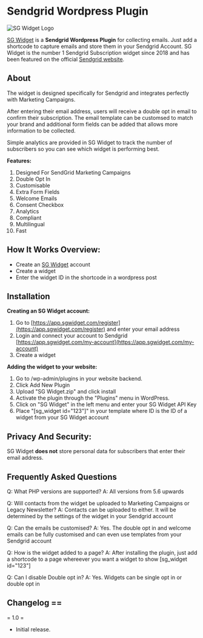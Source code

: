 # Sendgrid Wordpress Plugin
![SG Widget Logo](https://app.sgwidget.com/img/sg-widget-logo.png)

[SG Widget](https://sgwidget.com) is a **Sendgrid Wordpress Plugin** for collecting emails. Just add a shortcode to capture emails and store them in your Sendgrid Account. SG Widget is the number 1 Sendgrid Subscription widget since 2018 and has been featured on the official [Sendgrid website](https://sendgrid.com/en-us/blog/building-a-sendgrid-subscription-widget).

## About
The widget is designed specifically for Sendgrid and integrates perfectly with Marketing Campaigns.

After entering their email address, users will receive a double opt in email to confirm their subscription. The email template can be customsed to match your brand and additional form fields can be added that allows more information to be collected.

Simple analytics are provided in SG Widget to track the number of subscribers so you can see which widget is performing best.

**Features:**

1. Designed For SendGrid Marketing Campaigns
2. Double Opt In
3. Customisable
4. Extra Form Fields
5. Welcome Emails
6. Consent Checkbox
7. Analytics
8. Compliant
9. Multilingual
10. Fast

## How It Works Overview:

* Create an [SG Widget](https://app.sgwidget.com/register) account
* Create a widget
* Enter the widget ID in the shortcode in a wordpress post


## Installation 
**Creating an SG Widget account:**
1. Go to [https://app.sgwidget.com/register](https://app.sgwidget.com/register) and enter your email address
2. Login and connect your account to Sendgrid [https://app.sgwidget.com/my-account](https://app.sgwidget.com/my-account) 
3. Create a widget

**Adding the widget to your website:**
1. Go to /wp-admin/plugins in your website backend. 
2. Click Add New Plugin
3. Upload \"SG Widget.zip\" and click install
2. Activate the plugin through the \"Plugins\" menu in WordPress.
3. Click on "SG Widget" in the left menu and enter your SG Widget API Key
3. Place \"[sg_widget id=\"123\"]\" in your template where ID is the ID of a widget from your SG Widget account

## Privacy And Security:

SG Widget **does not** store personal data for subscribers that enter their email address.

## Frequently Asked Questions
Q: What PHP versions are supported?
A: All versions from 5.6 upwards

Q: Will contacts from the widget be uploaded to Marketing Campaigns or Legacy Newsletter?
A: Contacts can be uploaded to either. It will be determined by the settings of the widget in your Sendgrid account

Q: Can the emails be customised?
A: Yes. The double opt in and welcome emails can be fully customised and can even use templates from your Sendgrid account

Q: How is the widget added to a page?
A: After installing the plugin, just add a shortcode to a page whereever you want a widget to show [sg_widget id=\"123\"]

Q: Can I disable Double opt in?
A: Yes. Widgets can be single opt in or double opt in


## Changelog ==
= 1.0 =
* Initial release.